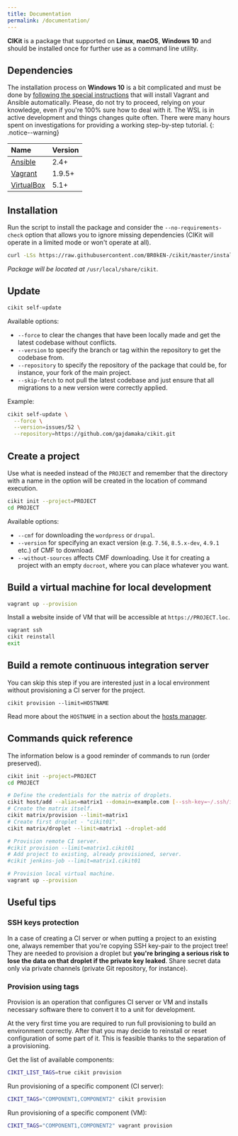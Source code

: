 ```yaml
---
title: Documentation
permalink: /documentation/
---
```


**CIKit** is a package that supported on **Linux**, **macOS**, **Windows 10** and should be installed once for further use as a command line utility.

## Dependencies

The installation process on **Windows 10** is a bit complicated and must be done by [following the special instructions](install-on-wsl) that will install Vagrant and Ansible automatically. Please, do not try to proceed, relying on your knowledge, even if you're 100% sure how to deal with it. The WSL is in active development and things changes quite often. There were many hours spent on investigations for providing a working step-by-step tutorial.
{: .notice--warning}

|Name|Version|
|:---|:---|
|[Ansible](https://github.com/ansible/ansible)|2.4+|
|[Vagrant](https://github.com/hashicorp/vagrant)|1.9.5+|
|[VirtualBox](https://www.virtualbox.org)|5.1+|

## Installation

Run the script to install the package and consider the `--no-requirements-check` option that allows you to ignore missing dependencies (CIKit will operate in a limited mode or won't operate at all).

```bash
curl -LSs https://raw.githubusercontent.com/BR0kEN-/cikit/master/install.sh | bash
```

*Package will be located at* `/usr/local/share/cikit`.

## Update

```bash
cikit self-update
```

Available options:

- `--force` to clear the changes that have been locally made and get the latest codebase without conflicts.
- `--version` to specify the branch or tag within the repository to get the codebase from.
- `--repository` to specify the repository of the package that could be, for instance, your fork of the main project.
- `--skip-fetch` to not pull the latest codebase and just ensure that all migrations to a new version were correctly applied.

Example:

```bash
cikit self-update \
  --force \
  --version=issues/52 \
  --repository=https://github.com/gajdamaka/cikit.git
```

## Create a project

Use what is needed instead of the `PROJECT` and remember that the directory with a name in the option will be created in the location of command execution.

```bash
cikit init --project=PROJECT
cd PROJECT
```

Available options:

- `--cmf` for downloading the `wordpress` or `drupal`.
- `--version` for specifying an exact version (e.g. `7.56`, `8.5.x-dev`, `4.9.1` etc.) of CMF to download.
- `--without-sources` affects CMF downloading. Use it for creating a project with an empty `docroot`, where you can place whatever you want.

## Build a virtual machine for local development

```bash
vagrant up --provision
```

Install a website inside of VM that will be accessible at `https://PROJECT.loc`.

```bash
vagrant ssh
cikit reinstall
exit
```

## Build a remote continuous integration server

You can skip this step if you are interested just in a local environment without provisioning a CI server for the project.

```
cikit provision --limit=HOSTNAME
```

Read more about the `HOSTNAME` in a section about the [hosts manager](hosts-manager).

## Commands quick reference

The information below is a good reminder of commands to run (order preserved).

```bash
cikit init --project=PROJECT
cd PROJECT

# Define the credentials for the matrix of droplets.
cikit host/add --alias=matrix1 --domain=example.com [--ssh-key=~/.ssh/id_rsa] [--ssh-user=root] [--ssh-port=22]
# Create the matrix itself.
cikit matrix/provision --limit=matrix1
# Create first droplet - "cikit01".
cikit matrix/droplet --limit=matrix1 --droplet-add

# Provision remote CI server.
#cikit provision --limit=matrix1.cikit01
# Add project to existing, already provisioned, server.
#cikit jenkins-job --limit=matrix1.cikit01

# Provision local virtual machine.
vagrant up --provision
```

## Useful tips

### SSH keys protection

In a case of creating a CI server or when putting a project to an existing one, always remember that you're copying SSH key-pair to the project tree! They are needed to provision a droplet but **you're bringing a serious risk to lose the data on that droplet if the private key leaked**. Share secret data only via private channels (private Git repository, for instance).

### Provision using tags

Provision is an operation that configures CI server or VM and installs necessary software there to convert it to a unit for development.

At the very first time you are required to run full provisioning to build an environment correctly. After that you may decide to reinstall or reset configuration of some part of it. This is feasible thanks to the separation of a provisioning.

Get the list of available components:

```bash
CIKIT_LIST_TAGS=true cikit provision
```

Run provisioning of a specific component (CI server):

```bash
CIKIT_TAGS="COMPONENT1,COMPONENT2" cikit provision
```

Run provisioning of a specific component (VM):

```bash
CIKIT_TAGS="COMPONENT1,COMPONENT2" vagrant provision
```
